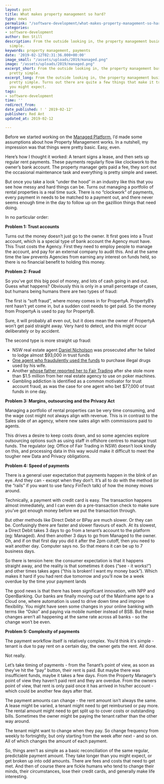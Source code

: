 ```yaml
---
layout: post
title: What makes property management so hard?
type: news
permalink: "/software-development/what-makes-property-management-so-hard"
categories:
- software-development
author: Ben Still
description: From the outside looking in, the property management business looks pretty
  simple.
keywords: property management, payments
date: '2019-02-12T02:31:36.000+00:00'
image_small: "/assets/uploads/2019/managed.png"
image: "/assets/uploads/2019/managed.png"
excerpt_short: From the outside looking in, the property management business looks
  pretty simple.
excerpt_long: From the outside looking in, the property management business looks
  pretty simple. Turns out there are quite a few things that make it trickier than
  you might expect.
tags:
- software-development
time: ''
redirect_from:
date_published: ! ' 2019-02-12'
publisher: Red Ant
updated_at: 2019-02-12

---
```

Before we started working on the [Managed Platform](/portfolio/managed/), I’d made some assumptions about how Property Management works. In a nutshell, my impression was that things were pretty basic. Easy, even.

Here’s how I thought it worked: A tenant signs a lease, and then sets up regular rent payments. These payments regularly flow like clockwork to the owner’s bank account. The property manager gets paid a fee, they sort out the occasional maintenance task and everything is pretty simple and sweet.

But once you take a look “under the hood” in an industry like this that you see how messy and hard things can be. Turns out managing a portfolio of rental properties is a real time suck. There is no “clockwork” of payments, every payment in needs to be matched to a payment out, and there never seems enough time in the day to follow up on the gazillion things that need doing.

In no particular order:

**Problem 1: Trust accounts**

Turns out the money doesn’t just go to the owner. It first goes into a Trust account, which is a special type of bank account the Agency must have. This Trust costs the Agency. First they need to employ people to manage the account, and pay for an external company to audit this. And at the same time the law prevents Agencies from earning any interest on funds held, so there is no financial benefit to holding this money.

**Problem 2: Fraud**

So you’ve got this big pool of money, and lots of cash going in and out. Guess what happens? Obviously this is only in a small percentage of cases, but humans being humans there are two types of fraud:

The first is “soft fraud”, where money comes in for PropertyA. PropertyB’s rent hasn’t yet come in, but a sudden cost needs to get paid. So the money from PropertyA is used to pay for PropertyB.

Sure, it will probably all even out, but it does mean the owner of PropertyA won’t get paid straight away. Very hard to detect, and this might occur deliberately or by accident.

The second type is more straight up fraud:

* NSW real estate agent [Daniel Nicholson](http://www.realestatebusiness.com.au/breaking-news/11202-agent-jailed-over-trust-account-fraud) was prosecuted after he failed to lodge almost $93,000 in trust funds
* [One agent who fraudulently used the funds](https://www.smh.com.au/business/consumer-affairs/millions-in-nsw-real-estate-fraud-prompts-raft-of-new-regulations-20161124-gsx3gf.html) to purchase illegal drugs used by his wife.
* Another [whose father reported her to Fair Trading](https://www.illawarramercury.com.au/story/1982022/warilla-agent-feeds-101m-into-pokies/) after she stole more than $1.5 million from her real estate agency to use on poker machines.
* Gambling addiction is identified as a common motivator for trust account fraud, as was the case for one agent who bet $77,000 of trust funds in one day.

**Problem 3: Margins, outsourcing and the Privacy Act**

Managing a portfolio of rental properties can be very time consuming, and the wage cost might not always align with revenue. This is in contrast to the Sales side of an agency, where new sales align with commissions paid to agents.

This drives a desire to keep costs down, and so some agencies explore outsourcing options such as using staff in offshore centres to manage trust funds. The regulator (eg: Office of Fair Trading in NSW) doesn’t look kindly on this, and processing data in this way would make it difficult to meet the tougher new Data and Privacy obligations.

**Problem 4: Speed of payments**

There is a general user expectation that payments happen in the blink of an eye. And they can - except when they don’t. It’s all to do with the method (or the “rails” if you want to use fancy FinTech talk) of how the money moves around.

Technically, a payment with credit card is easy. The transaction happens almost immediately, and I can even do a pre-transaction check to make sure you’ve got enough money before we put the transaction through.

But other methods like Direct Debit or BPay are much slower. Or they can be. Confusingly there are faster and slower flavours of each. At its slowest, a Direct Debit takes 3 days to go from a tenant’s account to the platform (eg: Managed). And then another 3 days to go from Managed to the owner. Oh, and if on that first day you did it after the 2pm cutoff, then you need to wait another day. Computer says no. So that means it can be up to 7 business days.

So there is tension here: the consumer expectation is that it happens straight away, and the reality is that sometimes it does (“see - it works!”) and other times takes ages (“this is broken! I want my money back”). Which makes it hard if you had rent due tomorrow and you’ll now be a week overdue by the time your payment lands

The good news is that there has been significant innovation, with NPP and OpenBanking. Our banks are finally moving out of the Mainframe age to a Cloud one, where automation is used to drive down time and improve flexibility. You might have seen some changes in your online banking with terms like “Osko” and paying via mobile number instead of BSB. But these changes aren’t all happening at the same rate across all banks - so the change won’t be even.

**Problem 5: Complexity of payments**

The payment workflow itself is relatively complex. You’d think it's simple - tenant is due to pay rent on a certain day, the owner gets the rent. All done.

Not really.

Let’s take timing of payments - from the Tenant’s point of view, as soon as they’ve hit the “pay” button, their rent is paid. But maybe there was insufficient funds, maybe it takes a few days. From the Property Manager’s point of view they haven’t paid rent and they are overdue. From the owners point of view, that rent is only paid once it has arrived in his/her account - which could be another few days after that.

The payment amounts can change - the rent amount isn’t always the same. A lease might be varied, a tenant might need to get reimbursed or pay more. The rental amount might need to get split up to cover costs or outstanding bills. Sometimes the owner might be paying the tenant rather than the other way around.

The tenant might want to change when they pay. So change frequency from weekly to fortnightly, but only starting from the week after next - and so on. All of which changes the amount of each payment.

So, things aren’t as simple as a basic reconciliation of the same regular, predictable payment amount. They take longer than you might expect, or get broken up into odd amounts. There are fees and costs that need to get met. And then of course there are fickle humans who tend to change their minds, their circumstances, lose their credit cards, and generally make life interesting.